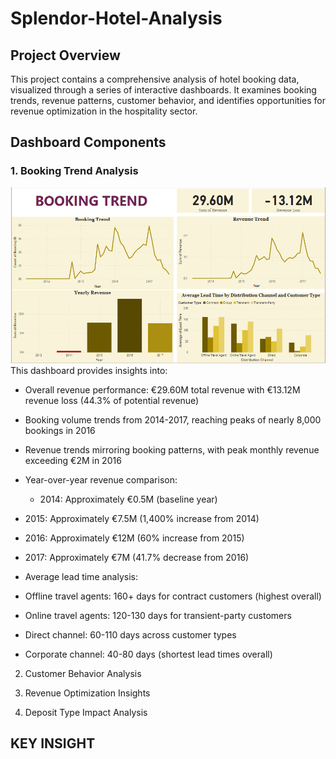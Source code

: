 # Splendor-Hotel-Analysis
## Project Overview
This project contains a comprehensive analysis of hotel booking data, visualized through a series of interactive dashboards. It examines booking trends, revenue patterns, customer behavior, and identifies opportunities for revenue optimization in the hospitality sector.

## Dashboard Components
### 1. Booking Trend Analysis
![Booking Trend.png](https://github.com/giftekpen/Splendor-Hotel-Analysis/blob/main/Booking%20Trend.png)
This dashboard provides insights into:
- Overall revenue performance: €29.60M total revenue with €13.12M revenue loss (44.3% of potential revenue)
- Booking volume trends from 2014-2017, reaching peaks of nearly 8,000 bookings in 2016
- Revenue trends mirroring booking patterns, with peak monthly revenue exceeding €2M in 2016

- Year-over-year revenue comparison:
   - 2014: Approximately €0.5M (baseline year)
 - 2015: Approximately €7.5M (1,400% increase from 2014)
 - 2016: Approximately €12M (60% increase from 2015)
 - 2017: Approximately €7M (41.7% decrease from 2016)

- Average lead time analysis:
 - Offline travel agents: 160+ days for contract customers (highest overall)
 - Online travel agents: 120-130 days for transient-party customers
 - Direct channel: 60-110 days across customer types
 - Corporate channel: 40-80 days (shortest lead times overall)

2. Customer Behavior Analysis




3. Revenue Optimization Insights




4. Deposit Type Impact Analysis

## KEY INSIGHT

